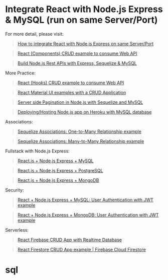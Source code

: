 # Integrate React with Node.js Express & MySQL (run on same Server/Port)

For more detail, please visit:
> [How to integrate React with Node.js Express on same Server/Port](https://bezkoder.com/integrate-react-express-same-server-port/)

> [React (Components) CRUD example to consume Web API](https://bezkoder.com/react-crud-web-api/)

> [Build Node.js Rest APIs with Express, Sequelize & MySQL](https://bezkoder.com/node-js-express-sequelize-mysql/)

More Practice:
> [React (Hooks) CRUD example to consume Web API](https://bezkoder.com/react-hooks-crud-axios-api/)

> [React Material UI examples with a CRUD Application](https://bezkoder.com/react-material-ui-examples-crud/)

> [Server side Pagination in Node.js with Sequelize and MySQL](https://bezkoder.com/node-js-sequelize-pagination-mysql/)

> [Deploying/Hosting Node.js app on Heroku with MySQL database](https://bezkoder.com/deploy-node-js-app-heroku-cleardb-mysql/)

Associations:
> [Sequelize Associations: One-to-Many Relationship example](https://bezkoder.com/sequelize-associate-one-to-many/)

> [Sequelize Associations: Many-to-Many Relationship example](https://bezkoder.com/sequelize-associate-many-to-many/)

Fullstack with Node.js Express:
> [React.js + Node.js Express + MySQL](https://bezkoder.com/react-node-express-mysql/)

> [React.js + Node.js Express + PostgreSQL](https://bezkoder.com/react-node-express-postgresql/)

> [React.js + Node.js Express + MongoDB](https://bezkoder.com/react-node-express-mongodb-mern-stack/)

Security:
> [React + Node.js Express + MySQL: User Authentication with JWT example](https://www.bezkoder.com/react-express-authentication-jwt/)

> [React + Node.js Express + MongoDB: User Authentication with JWT example](https://www.bezkoder.com/react-node-mongodb-auth/)

Serverless:
> [React Firebase CRUD App with Realtime Database](https://bezkoder.com/react-firebase-crud/)

> [React Firestore CRUD App example | Firebase Cloud Firestore](https://bezkoder.com/react-firestore-crud/)
# sql
